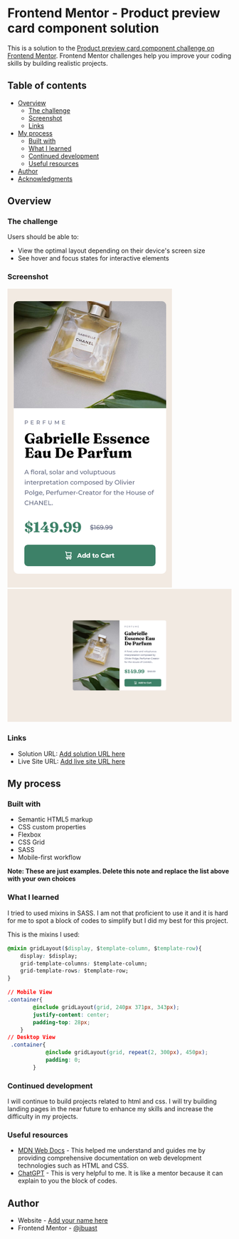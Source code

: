 # Frontend Mentor - Product preview card component solution

This is a solution to the [Product preview card component challenge on Frontend Mentor](https://www.frontendmentor.io/challenges/product-preview-card-component-GO7UmttRfa). Frontend Mentor challenges help you improve your coding skills by building realistic projects. 

## Table of contents

- [Overview](#overview)
  - [The challenge](#the-challenge)
  - [Screenshot](#screenshot)
  - [Links](#links)
- [My process](#my-process)
  - [Built with](#built-with)
  - [What I learned](#what-i-learned)
  - [Continued development](#continued-development)
  - [Useful resources](#useful-resources)
- [Author](#author)
- [Acknowledgments](#acknowledgments)



## Overview

### The challenge

Users should be able to:

- View the optimal layout depending on their device's screen size
- See hover and focus states for interactive elements

### Screenshot

![Mobile View](./screenshot/Mobile-view.png)
![Desktop View](./screenshot/Desktop-view.png)


### Links

- Solution URL: [Add solution URL here](https://your-solution-url.com)
- Live Site URL: [Add live site URL here](https://your-live-site-url.com)

## My process

### Built with

- Semantic HTML5 markup
- CSS custom properties
- Flexbox
- CSS Grid
- SASS
- Mobile-first workflow


**Note: These are just examples. Delete this note and replace the list above with your own choices**

### What I learned

I tried to used mixins in SASS. I am not that proficient to use it and it is hard for me to spot a block of codes to simplify but I did my best for this project. 

This is the mixins I used:


```css
@mixin gridLayout($display, $template-column, $template-row){
    display: $display;
    grid-template-columns: $template-column;
    grid-template-rows: $template-row;
}
```
```css
// Mobile View
.container{
        @include gridLayout(grid, 240px 371px, 343px);
        justify-content: center;
        padding-top: 28px;
    }
// Desktop View
 .container{
            @include gridLayout(grid, repeat(2, 300px), 450px);
            padding: 0;
        }
```

### Continued development

I will continue to build projects related to html and css. I will try building landing pages in the near future to enhance my skills and increase the difficulty in my projects.



### Useful resources

- [MDN Web Docs](https://developer.mozilla.org/en-US/) - This helped me understand and guides me by providing comprehensive documentation on web development technologies such as HTML and CSS.
- [ChatGPT](https://chat.openai.com/) - This is very helpful to me. It is like a mentor because it can explain to you the block of codes.



## Author

- Website - [Add your name here](https://www.your-site.com)
- Frontend Mentor - [@jbuast](https://www.frontendmentor.io/profile/jbuast)


